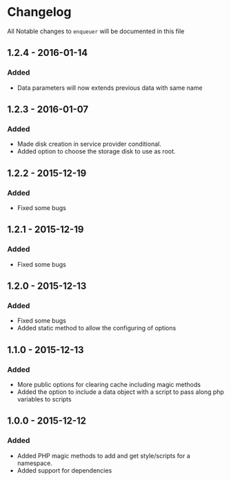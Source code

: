 # Changelog

All Notable changes to `enqueuer` will be documented in this file

## 1.2.4 - 2016-01-14

### Added
- Data parameters will now extends previous data with same name

## 1.2.3 - 2016-01-07

### Added
- Made disk creation in service provider conditional.
- Added option to choose the storage disk to use as root.

## 1.2.2 - 2015-12-19

### Added
- Fixed some bugs

## 1.2.1 - 2015-12-19

### Added
- Fixed some bugs

## 1.2.0 - 2015-12-13

### Added
- Fixed some bugs
- Added static method to allow the configuring of options

## 1.1.0 - 2015-12-13

### Added
- More public options for clearing cache including magic methods
- Added the option to include a data object with a script to pass along php variables to scripts

## 1.0.0 - 2015-12-12

### Added
- Added PHP magic methods to add and get style/scripts for a namespace.
- Added support for dependencies